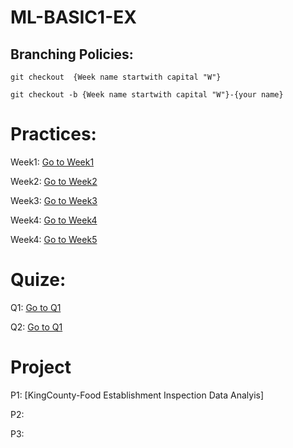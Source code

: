 # ML-BASIC1-EX
## Branching Policies:
`git checkout  {Week name startwith capital "W"}`

`git checkout -b {Week name startwith capital "W"}-{your name}`

# Practices:
Week1: [Go to Week1](https://github.com/MapsaBootCamp/ML-BASIC1-EX/tree/Week1)

Week2: [Go to Week2](https://github.com/MapsaBootCamp/ML-BASIC1-EX/tree/Week2)

Week3: [Go to Week3](https://github.com/MapsaBootCamp/ML-BASIC1-EX/tree/Week3)

Week4: [Go to Week4](https://github.com/MapsaBootCamp/ML-BASIC1-EX/tree/Week4)

Week4: [Go to Week5](https://github.com/MapsaBootCamp/ML-BASIC1-EX/tree/Week5)

# Quize:

Q1: [Go to Q1](https://github.com/MapsaBootCamp/ML-BASIC1-EX/tree/Q1)

Q2: [Go to Q1](https://github.com/MapsaBootCamp/ML-BASIC1-EX/tree/Q2)

# Project

P1: [KingCounty-Food Establishment Inspection Data Analyis]

P2: 

P3: 
